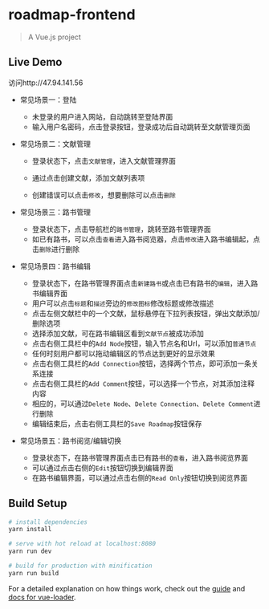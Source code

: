 # roadmap-frontend

> A Vue.js project

## Live Demo
访问http://47.94.141.56

- 常见场景一：登陆
  - 未登录的用户进入网站，自动跳转至登陆界面
  - 输入用户名密码，点击登录按钮，登录成功后自动跳转至文献管理页面

- 常见场景二：文献管理

  - 登录状态下，点击`文献管理`，进入文献管理界面

  - 通过点击创建文献，添加文献列表项
  - 创建错误可以点击`修改`，想要删除可以点击`删除`

- 常见场景三：路书管理
  - 登录状态下，点击导航栏的`路书管理`，跳转至路书管理界面
  - 如已有路书，可以点击`查看`进入路书阅览器，点击`修改`进入路书编辑起，点击`删除`进行删除
- 常见场景四：路书编辑
  - 登录状态下，在路书管理界面点击`新建路书`或点击已有路书的`编辑`，进入路书编辑界面
  - 用户可以点击`标题`和`描述`旁边的`修改图标`修改标题或修改描述
  - 点击左侧文献栏中的一个文献，鼠标悬停在下拉列表按钮，弹出文献添加/删除选项
  - 选择添加文献，可在路书编辑区看到`文献节点`被成功添加
  - 点击右侧工具栏中的`Add Node`按钮，输入节点名和Url，可以添加`普通节点`
  - 任何时刻用户都可以拖动编辑区的节点达到更好的显示效果
  - 点击右侧工具栏的`Add Connection`按钮，选择两个节点，即可添加一条关系连接
  - 点击右侧工具栏的`Add Comment`按钮，可以选择一个节点，对其添加注释内容
  - 相应的，可以通过`Delete Node`、`Delete Connection`、`Delete Comment`进行删除
  - 编辑结束后，点击右侧工具栏的`Save Roadmap`按钮保存

- 常见场景五：路书阅览/编辑切换
  - 登录状态下，在路书管理界面点击已有路书的`查看`，进入路书阅览界面
  - 可以通过点击右侧的`Edit`按钮切换到编辑界面
  - 在路书编辑界面，可以通过点击右侧的`Read Only`按钮切换到阅览界面
## Build Setup

``` bash
# install dependencies
yarn install

# serve with hot reload at localhost:8080
yarn run dev

# build for production with minification
yarn run build
```

For a detailed explanation on how things work, check out the [guide](http://vuejs-templates.github.io/webpack/) and [docs for vue-loader](http://vuejs.github.io/vue-loader).
